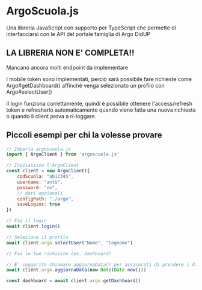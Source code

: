 # ArgoScuola.js

Una libreria JavaScript con supporto per TypeScript che permette di interfacciarsi con le API del portale famiglia di Argo DidUP

## LA LIBRERIA NON E' COMPLETA!!

Mancano ancora molti endpoint da implementare

I mobile token sono implementati, perciò sarà possibile fare richieste come Argo#getDashboard() affinchè venga selezionato un profilo con Argo#selectUser()

Il login funziona correttamente, quindi è possibile ottenere l'access/refresh token e refresharlo automaticamente quando viene fatta una nuova richiesta o quando il client prova a ri-loggare.

## Piccoli esempi per chi la volesse provare

```js
// Importa argoscuola.js
import { ArgoClient } from 'argoscuola.js'

// Inizializza l'ArgoClient
const client = new ArgoClient({
    codScuola: "ab12345",
    username: "anto",
    password: "no",
    // dati opzionali
    configPath: "./argo",
    saveLogins: true
})

// Fai il login 
await client.login()

// Seleziona il profilo
await client.argo.selectUser("Nome", "Cognome")

// Fai le tue richieste (es. dashboard)

// E' suggerito chiamare aggiornaData() per assicurati di prendere i dati più recenti
await client.argo.aggiornaData(new Date(Date.now()))

const dashboard = await client.argo.getDashboard()
```
